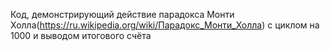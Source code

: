 Код, демонстрирующий действие парадокса Монти Холла(https://ru.wikipedia.org/wiki/Парадокс_Монти_Холла) с циклом на 1000 и выводом итогового счёта

